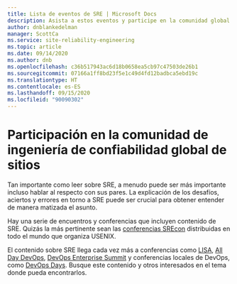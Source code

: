 ```yaml
---
title: Lista de eventos de SRE | Microsoft Docs
description: Asista a estos eventos y participe en la comunidad global de SRE.
author: dnblankedelman
manager: ScottCa
ms.service: site-reliability-engineering
ms.topic: article
ms.date: 09/14/2020
ms.author: dnb
ms.openlocfilehash: c36b517943ac6d18b0658ea5cb97c47503de26b1
ms.sourcegitcommit: 07166a1ff8bd23f5e1c49d4fd12badbca5ebd19c
ms.translationtype: HT
ms.contentlocale: es-ES
ms.lasthandoff: 09/15/2020
ms.locfileid: "90090302"
---
```

# <a name="participate-in-the-global-site-reliability-engineering-community"></a>Participación en la comunidad de ingeniería de confiabilidad global de sitios

Tan importante como leer sobre SRE, a menudo puede ser más importante incluso hablar al respecto con sus pares. La explicación de los desafíos, aciertos y errores en torno a SRE puede ser crucial para obtener entender de manera matizada el asunto.

Hay una serie de encuentros y conferencias que incluyen contenido de SRE. Quizás la más pertinente sean las [conferencias SREcon](https://www.usenix.org/conferences) distribuidas en todo el mundo que organiza USENIX.

El contenido sobre SRE llega cada vez más a conferencias como [LISA](https://www.usenix.org/conferences/byname/5), [All Day DevOps](https://www.alldaydevops.com), [DevOps Enterprise Summit](https://events.itrevolution.com) y conferencias locales de DevOps, como [DevOps Days](https://www.devopsdays.org). Busque este contenido y otros interesados en el tema donde pueda encontrarlos.

